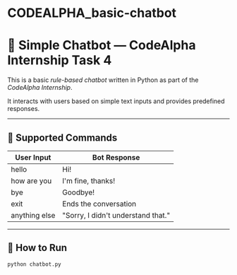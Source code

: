 # CODEALPHA_basic-chatbot
# 🤖 Simple Chatbot — CodeAlpha Internship Task 4

This is a basic *rule-based chatbot* written in Python as part of the *CodeAlpha Internship*.

It interacts with users based on simple text inputs and provides predefined responses.

---

## 💬 Supported Commands

| User Input        | Bot Response              |
|-------------------|---------------------------|
| hello           | Hi!                     |
| how are you     | I'm fine, thanks!       |
| bye             | Goodbye!                |
| exit            | Ends the conversation     |
| anything else   | "Sorry, I didn't understand that."

---

## 🚀 How to Run

```bash
python chatbot.py
